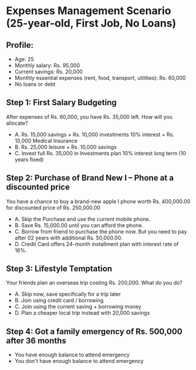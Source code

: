 # Expenses Management Scenario (25-year-old, First Job, No Loans)

## Profile:
* Age: 25
* Monthly salary: Rs. 95,000
* Current savings: Rs. 20,000
* Monthly essential expenses (rent, food, transport, utilities): Rs. 60,000
* No loans or debt

## Step 1: First Salary Budgeting
After expenses of Rs. 60,000, you have Rs. 35,000 left. How will you allocate?
* A. Rs. 15,000 savings + Rs. 10,000 investments 10% interest + Rs. 10,000 Medical Insurance
* B. Rs. 25,000 leisure + Rs. 10,000 savings
* C. Invest full Rs. 35,000 in Investments plan 10% interest long term (10 years fixed)

## Step 2: Purchase of Brand New I – Phone at a discounted price
You have a chance to buy a brand-new apple I phone worth Rs. 400,000.00 for discounted price of Rs. 250,000.00
* A. Skip the Purchase and use the current mobile phone.
* B. Save Rs. 15,000.00 until you can afford the phone.
* C. Borrow from friend to purchase the phone now. But you need to pay after 02 years with additional Rs. 50,000.00.
* D. Credit Card offers 24-month installment plan with interest rate of 16%.

## Step 3: Lifestyle Temptation
Your friends plan an overseas trip costing Rs. 200,000. What do you do?
* A. Skip now, save specifically for a trip later
* B. Join using credit card / borrowing
* C. Join using the current saving + borrowing money
* D. Plan a cheaper local trip instead with 20,000 savings

## Step 4: Got a family emergency of Rs. 500,000 after 36 months
* You have enough balance to attend emergency
* You don't have enough balance to attend emergency